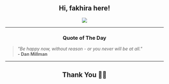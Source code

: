<h2 align="center"> Hi, fakhira here!</h2>

<p align="center">
<a href="https://github.com/fakhiralkda" alt="github streak"><img src="https://dvst-streak.herokuapp.com/?user=fakhiralkda&theme=tokyonight&fire=DD472C"></a>
</p>

<hr>
<h3 align="center">Quote of The Day</h3>
<p align="center">
<blockquote>
<i>"Be happy now, without reason - or you never will be at all."</i>
<br>
<b>- Dan Millman</b>
</blockquote>
</p>


<hr>
<h2 align="center">Thank You 🙏🏼</h2>
